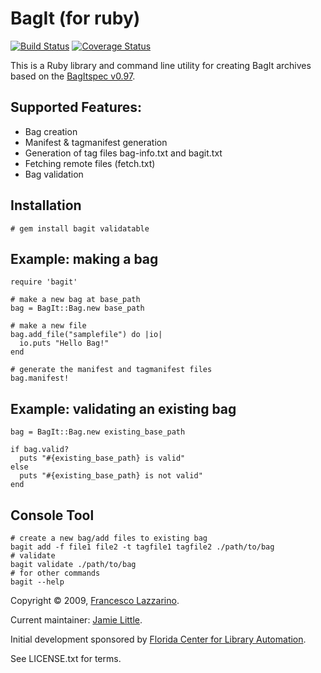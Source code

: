 BagIt (for ruby)
================

[![Build Status](https://travis-ci.org/tipr/bagit.svg?branch=master)](http://travis-ci.org/tipr/bagit) [![Coverage Status](https://coveralls.io/repos/github/tipr/bagit/badge.svg?branch=master)](https://coveralls.io/github/tipr/bagit?branch=master)

This is a Ruby library and command line utility for creating BagIt archives based on the [BagItspec v0.97](https://confluence.ucop.edu/display/Curation/BagIt).

Supported Features:
-------------------
* Bag creation
* Manifest & tagmanifest generation
* Generation of tag files bag-info.txt and bagit.txt
* Fetching remote files (fetch.txt)
* Bag validation

Installation
------------
    # gem install bagit validatable

Example: making a bag
---------------------
    require 'bagit'

    # make a new bag at base_path
    bag = BagIt::Bag.new base_path

    # make a new file
    bag.add_file("samplefile") do |io|
      io.puts "Hello Bag!"
    end

    # generate the manifest and tagmanifest files
    bag.manifest!

Example: validating an existing bag
-----------------------------------

    bag = BagIt::Bag.new existing_base_path

    if bag.valid?
      puts "#{existing_base_path} is valid"
    else
      puts "#{existing_base_path} is not valid"
    end

Console Tool
------------
    # create a new bag/add files to existing bag
    bagit add -f file1 file2 -t tagfile1 tagfile2 ./path/to/bag	
    # validate
    bagit validate ./path/to/bag
    # for other commands
    bagit --help

Copyright © 2009, [Francesco Lazzarino](mailto:flazzarino@gmail.com).

Current maintainer: [Jamie Little](mailto:jamie@jamielittle.org).

Initial development sponsored by [Florida Center for Library Automation](http://www.fcla.edu).

See LICENSE.txt for terms.
